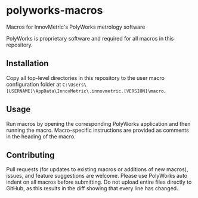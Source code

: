 # polyworks-macros
Macros for InnovMetric's PolyWorks metrology software

PolyWorks is proprietary software and required for all macros in this repository.

## Installation
Copy all top-level directories in this repository to the user macro configuration folder at `C:\Users\[USERNAME]\AppData\InnovMetric\.innovmetric.[VERSION]\macro`.

## Usage
Run macros by opening the corresponding PolyWorks application and then running the macro. Macro-specific instructions are provided as comments in the heading of the macro.

## Contributing
Pull requests (for updates to existing macros or additions of new macros), issues, and feature suggestions are welcome. Please use PolyWorks auto indent on all macros before submitting. Do not upload entire files directly to GitHub, as this results in the diff showing that every line has changed.
